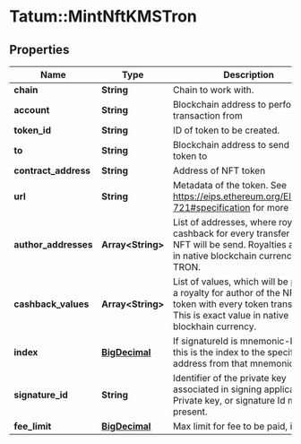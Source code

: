 # Tatum::MintNftKMSTron

## Properties
Name | Type | Description | Notes
------------ | ------------- | ------------- | -------------
**chain** | **String** | Chain to work with. | 
**account** | **String** | Blockchain address to perform transaction from | 
**token_id** | **String** | ID of token to be created. | 
**to** | **String** | Blockchain address to send NFT token to | 
**contract_address** | **String** | Address of NFT token | 
**url** | **String** | Metadata of the token. See https://eips.ethereum.org/EIPS/eip-721#specification for more details. | 
**author_addresses** | **Array&lt;String&gt;** | List of addresses, where royalty cashback for every transfer of this NFT will be send. Royalties are paid in native blockchain currency TRON. | [optional] 
**cashback_values** | **Array&lt;String&gt;** | List of values, which will be paid as a royalty for author of the NFT token with every token transfer. This is exact value in native blockhain currency. | [optional] 
**index** | [**BigDecimal**](BigDecimal.md) | If signatureId is mnemonic-based, this is the index to the specific address from that mnemonic. | [optional] 
**signature_id** | **String** | Identifier of the private key associated in signing application. Private key, or signature Id must be present. | 
**fee_limit** | [**BigDecimal**](BigDecimal.md) | Max limit for fee to be paid, in TRX. | 

